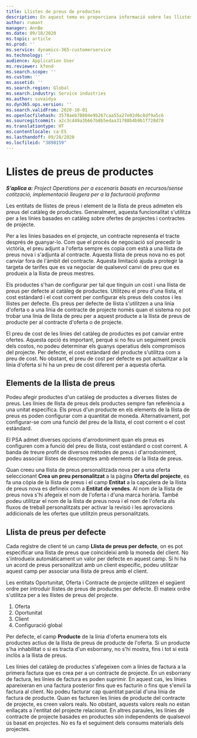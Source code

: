 ```yaml
---
title: Llistes de preus de productes
description: En aquest tema es proporciona informació sobre les llistes de preus en els preus dels catàlegs utilitzats per a ofertes de projectes i contractes.
author: rumant
manager: AnnBe
ms.date: 09/18/2020
ms.topic: article
ms.prod: ''
ms.service: dynamics-365-customerservice
ms.technology: ''
audience: Application User
ms.reviewer: kfend
ms.search.scope: ''
ms.custom: ''
ms.assetid: ''
ms.search.region: Global
ms.search.industry: Service industries
ms.author: suvaidya
ms.dyn365.ops.version: ''
ms.search.validFrom: 2020-10-01
ms.openlocfilehash: 3570aeb78804e9b267caa55a27e02d6c8df9a5c6
ms.sourcegitcommit: a2c3cd49a3b667b8b5edaa31788b4b9b1f728d78
ms.translationtype: HT
ms.contentlocale: ca-ES
ms.lasthandoff: 09/28/2020
ms.locfileid: "3898159"
---
```

# <a name="product-price-lists"></a>Llistes de preus de productes

_**S'aplica a:** Project Operations per a escenaris basats en recursos/sense cotització, implementació lleugera per a la facturació proforma_

Les entitats de llistes de preus i element de la llista de preus admeten els preus del catàleg de productes. Generalment, aquesta funcionalitat s'utilitza per a les línies basades en catàleg sobre ofertes de projectes i contractes de projecte.

Per a les línies basades en el projecte, un contracte representa el tracte després de guanyar-lo. Com que el procés de negociació sol precedir la victòria, el preu adjunt a l'oferta sempre es copia com està a una llista de preus nova i s'adjunta al contracte. Aquesta llista de preus nova no es pot canviar fora de l'àmbit del contracte. Aquesta limitació ajuda a protegir la targeta de tarifes que es va negociar de qualsevol canvi de preu que es produeix a la llista de preus mestres.

Els productes s'han de configurar per tal que tinguin un cost i una llista de preus per defecte al catàleg de productes. Utilitzeu el preu d'una llista, el cost estàndard i el cost corrent per configurar els preus dels costos i les llistes per defecte. Els preus per defecte de llista s'utilitzen a una línia d'oferta o a una línia de contracte de projecte només quan el sistema no pot trobar una línia de llista de preu per a aquest producte a la llista de preus de producte per al contracte d'oferta o de projecte.

El preu de cost de les línies del catàleg de productes es pot canviar entre ofertes. Aquesta opció és important, perquè si no feu un seguiment precís dels costos, no podeu determinar els guanys operatius dels compromisos del projecte. Per defecte, el cost estàndard del producte s'utilitza com a preu de cost. No obstant, el preu de cost per defecte es pot actualitzar a la línia d'oferta si hi ha un preu de cost diferent per a aquesta oferta.

## <a name="price-list-items"></a>Elements de la llista de preus

Podeu afegir productes d'un catàleg de productes a diverses llistes de preus. Les línies de llista de preus dels productes sempre fan referència a una unitat específica. Els preus d'un producte en els elements de la llista de preus es poden configurar com a quantitat de moneda. Alternativament, pot configurar-se com una funció del preu de la llista, el cost corrent o el cost estàndard.

El PSA admet diverses opcions d'arrodoniment quan els preus es configuren com a funció del preu de llista, cost estàndard o cost corrent. A banda de treure profit de diversos mètodes de preus i d'arrodoniment, podeu associar llistes de descomptes amb elements de la llista de preus. 

Quan creeu una llista de preus personalitzada nova per a una oferta seleccionant **Crea un preu personalitzat** a la pàgina **Oferta del projecte**, es fa una còpia de la llista de preus i el camp **Entitat** a la capçalera de la llista de preus nova es defineix com a **Entitat de vendes**. Al nom de la llista de preus nova s'hi afegeix el nom de l'oferta i d'una marca horària. També podeu utilitzar el nom de la llista de preus nova i el nom de l'oferta als fluxos de treball personalitzats per activar la revisió i les aprovacions addicionals de les ofertes que utilitzin preus personalitzats.

 
## <a name="default-product-price-list"></a>Llista de preus per defecte
Cada registre de client té un camp **Llista de preus per defecte**, on es pot especificar una llista de preus que coincideixi amb la moneda del client. No s'introdueix automàticament un valor per defecte en aquest camp. Si hi ha un acord de preus personalitzat amb un client específic, podeu utilitzar aquest camp per associar una llista de preus amb el client.

Les entitats Oportunitat, Oferta i Contracte de projecte utilitzen el següent ordre per introduir llistes de preus de productes per defecte. El mateix ordre s'utilitza per a les llistes de preus del projecte.

1.  Oferta
2.  Oportunitat
3.  Client
4.  Configuració global 

Per defecte, el camp **Producte** de la línia d'oferta enumera tots els productes actius de la llista de preus de producte de l'oferta. Si un producte s'ha inhabilitat o si es tracta d'un esborrany, no s'hi mostra, fins i tot si està inclòs a la llista de preus. 

Les línies del catàleg de productes s'afegeixen com a línies de factura a la primera factura que es crea per a un contracte de projecte. En un esborrany de factura, les línies de factura es poden suprimir. En aquest cas, les línies apareixeran en una factura posterior fins que es facturin o fins que s'enviï la factura al client. No podeu facturar cap quantitat parcial d'una línia de factura de producte. Quan es facturen les línies de producte del contracte de projecte, es creen valors reals. No obstant, aquests valors reals no estan enllaçats a l'entitat del projecte relacionat. En altres paraules, les línies de contracte de projecte basades en productes són independents de qualsevol ús basat en projectes. No es fa el seguiment dels consums materials dels projectes.
